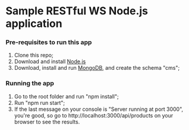 # Sample RESTful WS Node.js application

### Pre-requisites to run this app
1. Clone this repo;
2. Download and install [Node.js](http://nodejs.org/en/download)
3. Download, install and run [MongoDB](http://www.mongodb.com/download-center), and create the schema "cms";

### Running the app
1. Go to the root folder and run "npm install";
2. Run "npm run start";
3. If the last message on your console is "Server running at port 3000", you're good, so go to http://localhost:3000/api/products on your browser to see the results.